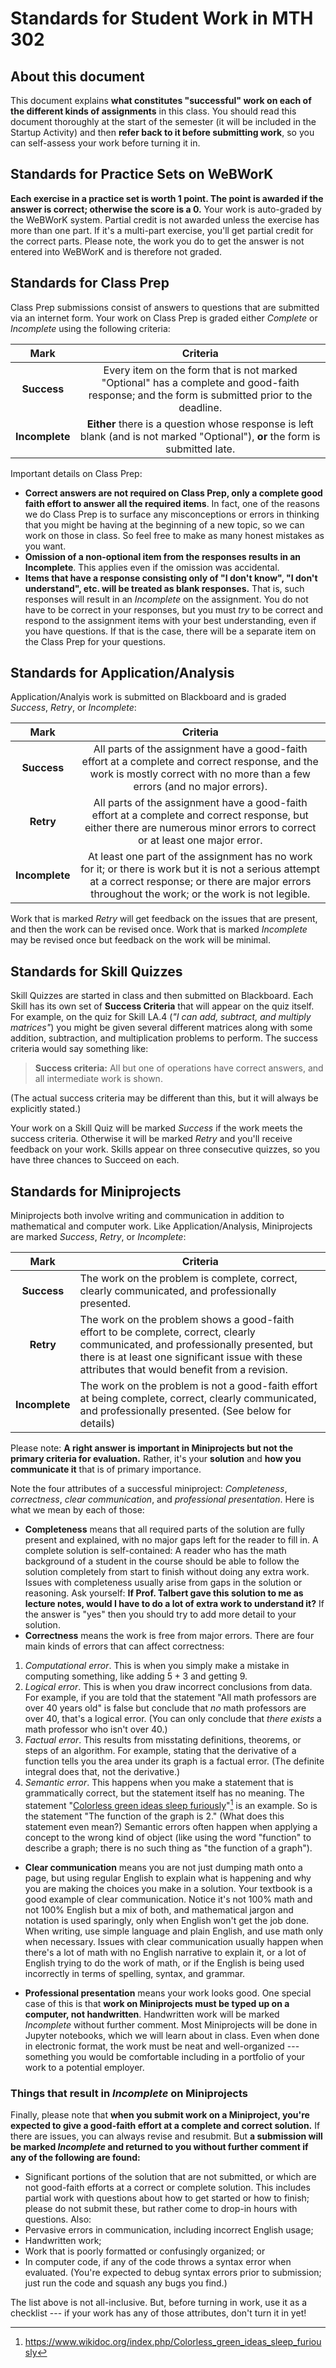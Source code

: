 # Standards for Student Work in MTH 302

## About this document 

This document explains **what constitutes "successful" work on each of the different kinds of assignments** in this class. You should read this document thoroughly at the start of the semester (it will be included in the Startup Activity) and then **refer back to it before submitting work**, so you can self-assess your work before turning it in. 

## Standards for Practice Sets on WeBWorK

**Each exercise in a practice set is worth 1 point. The point is awarded if the answer is correct; otherwise the score is a 0.** Your work is auto-graded by the WeBWorK system. Partial credit is not awarded unless the exercise has more than one part. If it's a multi-part exercise, you'll get partial credit for the correct parts. Please note, the work you do to get the answer is not entered into WeBWorK and is therefore not graded. 

## Standards for Class Prep 

Class Prep submissions consist of answers to questions that are submitted via an internet form. Your work on Class Prep is graded either *Complete* or *Incomplete* using the following criteria: 

|    Mark    |                                                                   Criteria                                                                    |
| :--------: | :-------------------------------------------------------------------------------------------------------------------------------------------: |
|  **Success**  | Every item on the form that is not marked "Optional" has a complete and good-faith response; and the form is submitted prior to the deadline. |
| **Incomplete** |   **Either** there is a question whose response is left blank (and is not marked "Optional"), **or** the form is submitted late.                                                                                                                                          |

Important details on Class Prep: 

- **Correct answers are not required on Class Prep, only a complete good faith effort to answer all the required items**. In fact, one of the reasons we do Class Prep is to surface any misconceptions or errors in thinking that you might be having at the beginning of a new topic, so we can work on those in class. So feel free to make as many honest mistakes as you want. 
- **Omission of a non-optional item from the responses results in an Incomplete**. This applies even if the omission was accidental. 
- **Items that have a response consisting only of "I don't know", "I don't understand", etc. will be treated as blank responses.** That is, such responses will result in an *Incomplete* on the assignment. 
You do not have to be correct in your responses, but you must *try* to be correct and respond to the assignment items with your best understanding, even if you have questions. If that is the case, there will be a separate item on the Class Prep for your questions. 

## Standards for Application/Analysis

Application/Analyis work is submitted on Blackboard and is graded *Success*, *Retry*, or *Incomplete*: 

|    Mark    |                                                                                   Criteria                                                                                    |
| :--------: | :---------------------------------------------------------------------------------------------------------------------------------------------------------------------------: |
|  **Success**   | All parts of the assignment have a good-faith effort at a complete and correct response, and the work is mostly correct with no more than a few errors (and no major errors). |
|   **Retry**    |  All parts of the assignment have a good-faith effort at a complete and correct response, but either there are numerous minor errors to correct or at least one major error.  |
| **Incomplete** | At least one part of the assignment has no work for it; or there is work but it is not a serious attempt at a correct response; or there are major errors throughout the work; or the work is not legible. |

Work that is marked *Retry* will get feedback on the issues that are present, and then the work can be revised once. Work that is marked *Incomplete* may be revised once but feedback on the work will be minimal. 


## Standards for Skill Quizzes

Skill Quizzes are started in class and then submitted on Blackboard. Each Skill has its own set of **Success Criteria** that will appear on the quiz itself. For example, on the quiz for Skill LA.4 (*"I can add, subtract, and multiply matrices"*) you might be given several different matrices along with some addition, subtraction, and multiplication problems to perform. The success criteria would say something like: 

>**Success criteria:** All but one of operations have correct answers, and all intermediate work is shown. 

(The actual success criteria may be different than this, but it will always be explicitly stated.)

Your work on a Skill Quiz will be marked *Success* if the work meets the success criteria. Otherwise it will be marked *Retry* and you'll receive feedback on your work. Skills appear on three consecutive quizzes, so you have three chances to Succeed on each. 


## Standards for Miniprojects 

Miniprojects both involve writing and communication in addition to mathematical and computer work. Like Application/Analysis, Miniprojects are marked *Success*, *Retry*, or *Incomplete*: 

|      Mark      | Criteria                                                                                                                                                                                                                             |
| :------------: | ------------------------------------------------------------------------------------------------------------------------------------------------------------------------------------------------------------------------------------ |
|  **Success**   | The work on the problem is complete, correct, clearly communicated, and professionally presented.                                                                                                                                    |
|   **Retry**    | The work on the problem shows a good-faith effort to be complete, correct, clearly communicated, and professionally presented, but there is at least one significant issue with these attributes that would benefit from a revision. |
| **Incomplete** | The work on the problem is not a good-faith effort at being complete, correct, clearly communicated, and professionally presented. (See below for details) |

Please note: **A right answer is important in Miniprojects but not the primary criteria for evaluation.** Rather, it's your **solution** and **how you communicate it** that is of primary importance. 

Note the four attributes of a successful miniproject: *Completeness*, *correctness*, *clear communication*, and *professional presentation*. Here is what we mean by each of those: 

- **Completeness** means that all required parts of the solution are fully present and explained, with no major gaps left for the reader to fill in. A complete solution is self-contained: A reader who has the math background of a student in the course should be able to follow the solution completely from start to finish without doing any extra work. Issues with completeness usually arise from gaps in the solution or reasoning. Ask yourself: **If Prof. Talbert gave this solution to me as lecture notes, would I have to do a lot of extra work to understand it?** If the answer is "yes" then you should try to add more detail to your solution. 
- **Correctness** means the work is free from major errors. There are four main kinds of errors that can affect correctness: 

1. *Computational error*. This is when you simply make a mistake in computing something, like adding $5+3$ and getting $9$. 
2. *Logical error*. This is when you draw incorrect conclusions from data. For example, if you are told that the statement "All math professors are over 40 years old" is false but conclude that *no* math professors are over 40, that's a logical error. (You can only conclude that *there exists* a math professor who isn't over 40.)
3. *Factual error*. This results from misstating  definitions, theorems, or steps of an algorithm. For example, stating that the derivative of a function tells you the area under its graph is a factual error. (The definite integral does that, not the derivative.) 
4. *Semantic error*. This happens when you make a statement that is grammatically correct, but the statement itself has no meaning. The statement "[Colorless green ideas sleep furiously](https://www.wikidoc.org/index.php/Colorless_green_ideas_sleep_furiously)"[^1] is an example. So is the statement "The function of the graph is 2." (What does this statement even mean?) Semantic errors often happen when applying a concept to the wrong kind of object (like using the word "function" to describe a graph; there is no such thing as "the function of a graph"). 

- **Clear communication** means you are not just dumping math onto a page, but using regular English to explain what is happening and why you are making the choices you make in a solution. Your textbook is a good example of clear communication. Notice it's not 100% math and not 100% English but a mix of both, and mathematical jargon and notation is used sparingly, only when English won't get the job done. When writing, use simple language and plain English, and use math only when necessary. Issues with clear communication usually happen when there's a lot of math with no English narrative to explain it, or a lot of English trying to do the work of math, or if the English is being used incorrectly in terms of spelling, syntax, and grammar. 

- **Professional presentation** means your work looks good. One special case of this is that **work on Miniprojects must be typed up on a computer, not handwritten**. Handwritten work will be marked *Incomplete* without further comment. Most Miniprojects will be done in Jupyter notebooks, which we will learn about in class. Even when done in electronic format, the work must be neat and  well-organized --- something you would be comfortable including in a portfolio of your work to a potential employer. 

[^1]: https://www.wikidoc.org/index.php/Colorless_green_ideas_sleep_furiously

### Things that result in *Incomplete* on Miniprojects 

Finally, please note that **when you submit work on a Miniproject, you're expected to give a good-faith effort at a complete and correct solution.** If there are issues, you can always revise and resubmit. But **a submission will be marked *Incomplete* and returned to you without further comment if any of the following are found:**

- Significant portions of the solution that are not submitted, or which are not good-faith efforts at a correct or complete solution. This includes partial work with questions about how to get started or how to finish; please do not submit these, but rather come to drop-in hours with questions. Also: 
- Pervasive errors in communication, including incorrect English usage;
- Handwritten work; 
- Work that is poorly formatted or confusingly organized; or
- In computer code, if any of the code throws a syntax error when evaluated. (You're expected to debug syntax errors prior to submission; just run the code and squash any bugs you find.)

The list above is not all-inclusive. But, before turning in work, use it as a checklist --- if your work has any of those attributes, don't turn it in yet! 